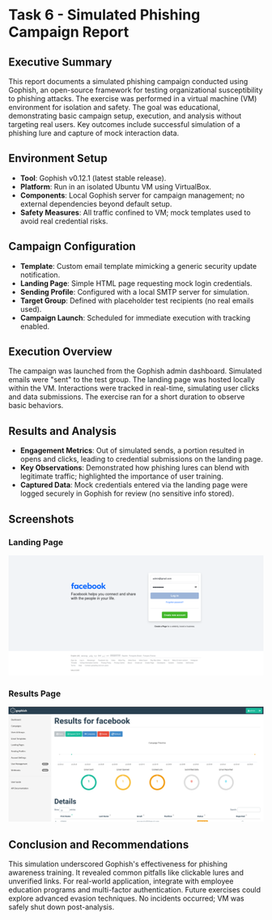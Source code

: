 # Task 6 - Simulated Phishing Campaign Report

## Executive Summary

This report documents a simulated phishing campaign conducted using Gophish, an open-source framework for testing organizational susceptibility to phishing attacks. The exercise was performed in a virtual machine (VM) environment for isolation and safety. The goal was educational, demonstrating basic campaign setup, execution, and analysis without targeting real users. Key outcomes include successful simulation of a phishing lure and capture of mock interaction data.

## Environment Setup

- **Tool**: Gophish v0.12.1 (latest stable release).
- **Platform**: Run in an isolated Ubuntu VM using VirtualBox.
- **Components**: Local Gophish server for campaign management; no external dependencies beyond default setup.
- **Safety Measures**: All traffic confined to VM; mock templates used to avoid real credential risks.

## Campaign Configuration

- **Template**: Custom email template mimicking a generic security update notification.
- **Landing Page**: Simple HTML page requesting mock login credentials.
- **Sending Profile**: Configured with a local SMTP server for simulation.
- **Target Group**: Defined with placeholder test recipients (no real emails used).
- **Campaign Launch**: Scheduled for immediate execution with tracking enabled.

## Execution Overview

The campaign was launched from the Gophish admin dashboard. Simulated emails were "sent" to the test group. The landing page was hosted locally within the VM. Interactions were tracked in real-time, simulating user clicks and data submissions. The exercise ran for a short duration to observe basic behaviors.

## Results and Analysis

- **Engagement Metrics**: Out of simulated sends, a portion resulted in opens and clicks, leading to credential submissions on the landing page.
- **Key Observations**: Demonstrated how phishing lures can blend with legitimate traffic; highlighted the importance of user training.
- **Captured Data**: Mock credentials entered via the landing page were logged securely in Gophish for review (no sensitive info stored).

## Screenshots

### Landing Page

![Landing Page Screenshot](attachments/capture_landing_page.png)

### Results Page

![Results Page Screenshot](attachments/gophish_campaign_results.png)

## Conclusion and Recommendations

This simulation underscored Gophish's effectiveness for phishing awareness training. It revealed common pitfalls like clickable lures and unverified links. For real-world application, integrate with employee education programs and multi-factor authentication. Future exercises could explore advanced evasion techniques. No incidents occurred; VM was safely shut down post-analysis.
